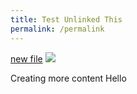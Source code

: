 ```yaml
---
title: Test Unlinked This
permalink: /permalink
---
```

[new file](/files/serverless.pdf)
![](/images/big%20frame.png)

Creating more content Hello